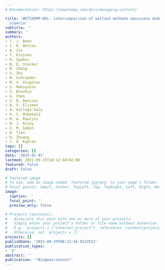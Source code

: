 ```yaml
---
# Documentation: https://wowchemy.com/docs/managing-content/

title: 'WETCHIMP-WSL: intercomparison of wetland methane emissions models over West
  Siberia'
subtitle: ''
summary: ''
authors:
- T. J. Bohn
- J. R. Melton
- A. Ito
- T. Kleinen
- R. Spahni
- B. D. Stocker
- B. Zhang
- X. Zhu
- R. Schroeder
- M. V. Glagolev
- S. Maksyutov
- V. Brovkin
- G. Chen
- S. N. Denisov
- A. V. Eliseev
- A. Gallego-Sala
- K. C. McDonald
- M. A. Rawlins
- W. J. Riley
- Z. M. Subin
- H. Tian
- Q. Zhuang
- J. O. Kaplan
tags: []
categories: []
date: '2015-01-01'
lastmod: 2021-09-25T10:12:44+02:00
featured: false
draft: false

# Featured image
# To use, add an image named `featured.jpg/png` to your page's folder.
# Focal points: Smart, Center, TopLeft, Top, TopRight, Left, Right, BottomLeft, Bottom, BottomRight.
image:
  caption: ''
  focal_point: ''
  preview_only: false

# Projects (optional).
#   Associate this post with one or more of your projects.
#   Simply enter your project's folder or file name without extension.
#   E.g. `projects = ["internal-project"]` references `content/project/deep-learning/index.md`.
#   Otherwise, set `projects = []`.
projects: []
publishDate: '2021-09-25T08:12:44.552355Z'
publication_types:
- '2'
abstract: ''
publication: '*Biogeosciences*'
---
```

